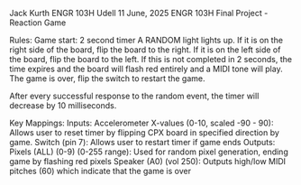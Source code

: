 Jack Kurth
ENGR 103H
Udell
11 June, 2025
ENGR 103H Final Project - Reaction Game

Rules:
Game start: 2 second timer
A RANDOM light lights up. If it is on the right side of the board, flip the board to the right. If it is on the left side of the board, flip the board to the left.
If this is not completed in 2 seconds, the time expires and the board will flash red entirely and a MIDI tone will play. The game is over, flip the switch to restart the game. 

After every successful response to the random event, the timer will decrease by 10 milliseconds.


Key Mappings:
Inputs: 
Accelerometer X-values (0-10, scaled -90 - 90): Allows user to reset timer by flipping CPX board in specified direction by game. 
Switch (pin 7): Allows user to restart timer if game ends
Outputs:
Pixels (ALL) (0-9) (0-255 range): Used for random pixel generation, ending game by flashing red pixels
Speaker (A0) (vol 250): Outputs high/low MIDI pitches (60) which indicate that the game is over

